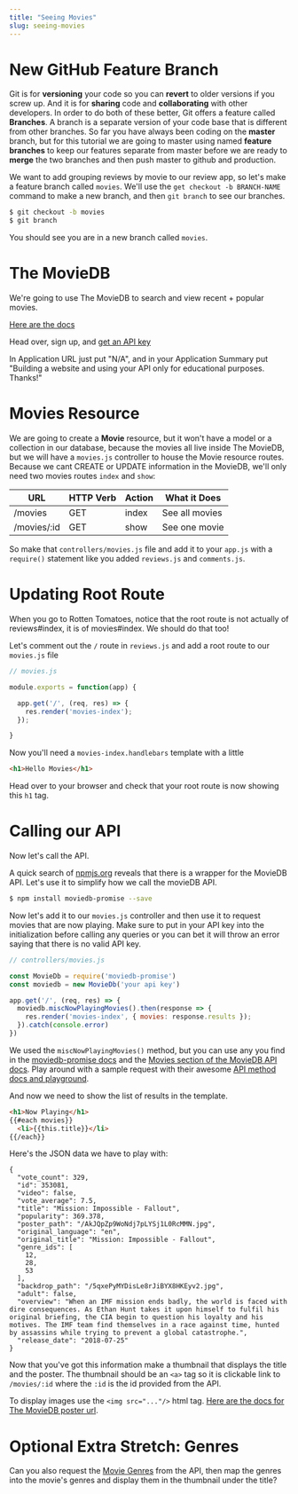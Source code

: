 ```yaml
---
title: "Seeing Movies"
slug: seeing-movies
---
```


# New GitHub Feature Branch

Git is for **versioning** your code so you can **revert** to older versions if you screw up. And it is for **sharing** code and **collaborating** with other developers. In order to do both of these better, Git offers a feature called **Branches**. A branch is a separate version of your code base that is different from other branches. So far you have always been coding on the **master** branch, but for this tutorial we are going to master using named **feature branches** to keep our features separate from master before we are ready to **merge** the two branches and then push master to github and production.

We want to add grouping reviews by movie to our review app, so let's make a feature branch called `movies`. We'll use the `get checkout -b BRANCH-NAME` command to make a new branch, and then `git branch` to see our branches.

```bash
$ git checkout -b movies
$ git branch
```

You should see you are in a new branch called `movies`.

# The MovieDB

We're going to use The MovieDB to search and view recent + popular movies.

[Here are the docs](https://developers.themoviedb.org/3/getting-started/introduction)

Head over, sign up, and [get an API key](https://developers.themoviedb.org/3/getting-started/introduction)

In Application URL just put "N/A", and in your Application Summary put "Building a website and using your API only for educational purposes. Thanks!"

# Movies Resource

We are going to create a **Movie** resource, but it won't have a model or a collection in our database, because the movies all live inside The MovieDB, but we will have a `movies.js` controller to house the Movie resource routes. Because we cant CREATE or UPDATE information in the MovieDB, we'll only need two movies routes `index` and `show`:


| URL              | HTTP Verb | Action  | What it Does |
|------------------|-----------|---------|---------------|
| /movies          | GET       | index   | See all movies |
| /movies/:id      | GET       | show    | See one movie |

So make that `controllers/movies.js` file and add it to your `app.js` with a `require()` statement like you added `reviews.js` and `comments.js`.

# Updating Root Route

When you go to Rotten Tomatoes, notice that the root route is not actually of reviews#index, it is of movies#index. We should do that too!

Let's comment out the `/` route in `reviews.js` and add a root route to our `movies.js` file

```js
// movies.js

module.exports = function(app) {

  app.get('/', (req, res) => {
    res.render('movies-index');
  });  

}
```

Now you'll need a `movies-index.handlebars` template with a little

```html
<h1>Hello Movies</h1>
```

Head over to your browser and check that your root route is now showing this `h1` tag.

# Calling our API

Now let's call the API.

A quick search of [npmjs.org](https://www.npmjs.com/package/moviedb-promise) reveals that there is a wrapper for the MovieDB API. Let's use it to simplify how we call the movieDB API.

```bash
$ npm install moviedb-promise --save
```

Now let's add it to our `movies.js` controller and then use it to request movies that are now playing.  Make sure to put in your API key into the initialization before calling any queries or you can bet it will throw an error saying that there is no valid API key.

```js
// controllers/movies.js

const MovieDb = require('moviedb-promise')
const moviedb = new MovieDb('your api key')

app.get('/', (req, res) => {
  moviedb.miscNowPlayingMovies().then(response => {
    res.render('movies-index', { movies: response.results });
  }).catch(console.error)
})
```

We used the `miscNowPlayingMovies()` method, but you can use any you find in the [moviedb-promise docs](https://www.npmjs.com/package/moviedb-promise) and the [Movies section of the MovieDB API docs](https://developers.themoviedb.org/3/movies/get-movie-details). Play around with a sample request with their awesome [API method docs and playground](https://developers.themoviedb.org/3/movies/get-now-playing).


And now we need to show the list of results in the template.

```html
<h1>Now Playing</h1>
{{#each movies}}
  <li>{{this.title}}</li>
{{/each}}
```

Here's the JSON data we have to play with:

```
{
  "vote_count": 329,
  "id": 353081,
  "video": false,
  "vote_average": 7.5,
  "title": "Mission: Impossible - Fallout",
  "popularity": 369.378,
  "poster_path": "/AkJQpZp9WoNdj7pLYSj1L0RcMMN.jpg",
  "original_language": "en",
  "original_title": "Mission: Impossible - Fallout",
  "genre_ids": [
    12,
    28,
    53
  ],
  "backdrop_path": "/5qxePyMYDisLe8rJiBYX8HKEyv2.jpg",
  "adult": false,
  "overview": "When an IMF mission ends badly, the world is faced with dire consequences. As Ethan Hunt takes it upon himself to fulfil his original briefing, the CIA begin to question his loyalty and his motives. The IMF team find themselves in a race against time, hunted by assassins while trying to prevent a global catastrophe.",
  "release_date": "2018-07-25"
}
```

Now that you've got this information make a thumbnail that displays the title and the poster. The thumbnail should be an `<a>` tag so it is clickable link to `/movies/:id` where the `:id` is the id provided from the API.

To display images use the `<img src="..."/>` html tag. [Here are the docs for The MovieDB poster url](https://themoviedb.docs.apiary.io/#reference/account/get?console=1).

# Optional Extra Stretch: Genres

Can you also request the [Movie Genres](https://developers.themoviedb.org/3/genres/get-movie-list) from the API, then map the genres into the movie's genres and display them in the thumbnail under the title?

